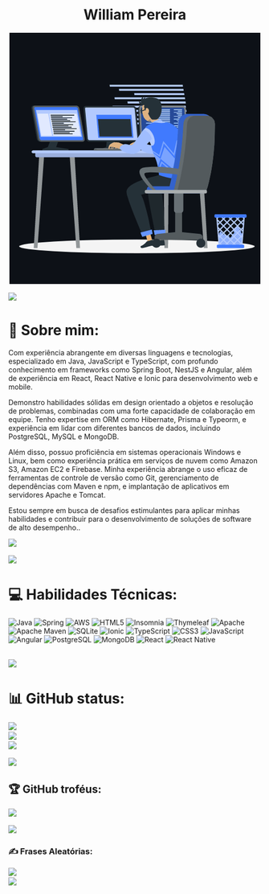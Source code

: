 <h1 align="center">William Pereira</h1>
<p align="center"><img src="animation.gif" width="500" alt="animation.gif"></p>
<img src="https://user-images.githubusercontent.com/73097560/115834477-dbab4500-a447-11eb-908a-139a6edaec5c.gif">   

# 💫 Sobre mim:
Com experiência abrangente em diversas linguagens e tecnologias, especializado em Java, JavaScript e TypeScript, com profundo conhecimento em frameworks como Spring Boot, NestJS e Angular, além de experiência em React, React Native e Ionic para desenvolvimento web e mobile.

Demonstro habilidades sólidas em design orientado a objetos e resolução de problemas, combinadas com uma forte capacidade de colaboração em equipe. Tenho expertise em ORM como Hibernate, Prisma e Typeorm, e experiência em lidar com diferentes bancos de dados, incluindo PostgreSQL, MySQL e MongoDB.

Além disso, possuo proficiência em sistemas operacionais Windows e Linux, bem como experiência prática em serviços de nuvem como Amazon S3, Amazon EC2 e Firebase. Minha experiência abrange o uso eficaz de ferramentas de controle de versão como Git, gerenciamento de dependências com Maven e npm, e implantação de aplicativos em servidores Apache e Tomcat.

Estou sempre em busca de desafios estimulantes para aplicar minhas habilidades e contribuir para o desenvolvimento de soluções de software de alto desempenho..<br>

![](https://komarev.com/ghpvc/?username=willtunner&color=447ff7&label=Visitor+count)

<img src="https://user-images.githubusercontent.com/73097560/115834477-dbab4500-a447-11eb-908a-139a6edaec5c.gif">

# 💻 Habilidades Técnicas:
![Java](https://img.shields.io/badge/java-%23ED8B00.svg?style=for-the-badge&logo=java&logoColor=white) ![Spring](https://img.shields.io/badge/spring-%236DB33F.svg?style=for-the-badge&logo=spring&logoColor=white) ![AWS](https://img.shields.io/badge/AWS-%23FF9900.svg?style=for-the-badge&logo=amazon-aws&logoColor=white) ![HTML5](https://img.shields.io/badge/html5-%23E34F26.svg?style=for-the-badge&logo=html5&logoColor=white)  ![Insomnia](https://img.shields.io/badge/Insomnia-black?style=for-the-badge&logo=insomnia&logoColor=5849BE) ![Thymeleaf](https://img.shields.io/badge/Thymeleaf-%23005C0F.svg?style=for-the-badge&logo=Thymeleaf&logoColor=white) ![Apache](https://img.shields.io/badge/apache-%23D42029.svg?style=for-the-badge&logo=apache&logoColor=white) ![Apache Maven](https://img.shields.io/badge/Apache%20Maven-C71A36?style=for-the-badge&logo=Apache%20Maven&logoColor=white) ![SQLite](https://img.shields.io/badge/sqlite-%2307405e.svg?style=for-the-badge&logo=sqlite&logoColor=white) ![Ionic](https://img.shields.io/badge/-Ionic-007AFF?style=for-the-badge&logo=ionic&logoColor=white) ![TypeScript](https://img.shields.io/badge/-TypeScript-007ACC?style=for-the-badge&logo=typescript&logoColor=white) ![CSS3](https://img.shields.io/badge/-CSS3-1572B6?style=for-the-badge&logo=css3&logoColor=white) ![JavaScript](https://img.shields.io/badge/-JavaScript-F7DF1E?style=for-the-badge&logo=javascript&logoColor=white) ![Angular](https://img.shields.io/badge/-Angular-DD0031?style=for-the-badge&logo=angular&logoColor=white) ![PostgreSQL](https://img.shields.io/badge/-PostgreSQL-336791?style=for-the-badge&logo=postgresql&logoColor=white) ![MongoDB](https://img.shields.io/badge/-MongoDB-47A248?style=for-the-badge&logo=mongodb&logoColor=white) ![React](https://img.shields.io/badge/-React-61DAFB?style=for-the-badge&logo=react&logoColor=white) ![React Native](https://img.shields.io/badge/-React_Native-61DAFB?style=for-the-badge&logo=react&logoColor=white)

<br>
<img src="https://user-images.githubusercontent.com/73097560/115834477-dbab4500-a447-11eb-908a-139a6edaec5c.gif">

# 📊 GitHub status:
![](https://github-readme-stats.vercel.app/api?username=willtunner&theme=react&hide_border=false&include_all_commits=true&count_private=true)<br/>
![](https://github-readme-streak-stats.herokuapp.com/?user=willtunner&theme=react&hide_border=false)<br/>
![](https://github-readme-stats.vercel.app/api/top-langs/?username=willtunner&theme=react&hide_border=false&include_all_commits=true&count_private=true&layout=compact)<br/>


<img src="https://user-images.githubusercontent.com/73097560/115834477-dbab4500-a447-11eb-908a-139a6edaec5c.gif">

## 🏆 GitHub troféus:
![](https://github-profile-trophy.vercel.app/?username=willtunner&theme=algolia&no-frame=true&no-bg=true&margin-w=5)

<img src="https://user-images.githubusercontent.com/73097560/115834477-dbab4500-a447-11eb-908a-139a6edaec5c.gif">



### ✍️ Frases Aleatórias:
![](https://quotes-github-readme.vercel.app/api?type=horizontal&theme=radical)
<br>
<img src="https://user-images.githubusercontent.com/73097560/115834477-dbab4500-a447-11eb-908a-139a6edaec5c.gif">


